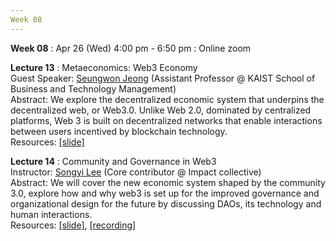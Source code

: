 ```yaml
---
Week 08
---
```


<b>Week 08</b>
: Apr 26 (Wed) 4:00 pm - 6:50 pm
  : Online zoom

<b>Lecture 13</b>
: Metaeconomics: Web3 Economy<br>
  Guest Speaker: <a href="/kaist/speaker/#Seungwon Jeong">Seungwon Jeong</a> (Assistant Professor @ KAIST School of Business and Technology Management)<br>
  Abstract: We explore the decentralized economic system that underpins the decentralized web, or Web3.0. Unlike Web 2.0, dominated by centralized platforms, Web 3 is built on decentralized networks that enable interactions between users incentived by blockchain technology.<br>
  Resources: <a href="/kaist/assets/files/Web3@KAIST-Lecture13.pdf" target="_blank">[slide]</a><br>
  
<b>Lecture 14</b>
: Community and Governance in Web3<br>
  Instructor: <a href="/kaist/speaker/#Songyi Lee">Songyi Lee</a> (Core contributor @ Impact collective)<br>
  Abstract: We will cover the new economic system shaped by the community 3.0, explore how and why web3 is set up for the improved governance and organizational design for the future by discussing DAOs, its technology and human interactions.<br>
  Resources: <a href="/kaist/assets/files/Web3@KAIST-Lecture14.pdf" target="_blank">[slide]</a>, <a href="" target="_blank">[recording]</a><br>
